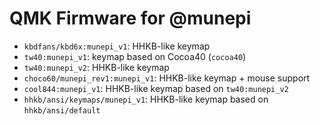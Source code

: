 # QMK Firmware for @munepi

 * `kbdfans/kbd6x:munepi_v1`: HHKB-like keymap
 * `tw40:munepi_v1`: keymap based on Cocoa40 (`cocoa40`)
 * `tw40:munepi_v2`: HHKB-like keymap
 * `choco60/munepi_rev1:munepi_v1`: HHKB-like keymap + mouse support
 * `cool844:munepi_v1`: HHKB-like keymap based on `tw40:munepi_v2`
 * `hhkb/ansi/keymaps/munepi_v1`: HHKB-like keymap based on `hhkb/ansi/default`
